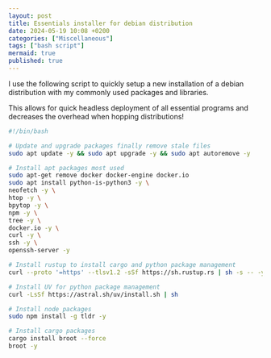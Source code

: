 ```yaml
---
layout: post
title: Essentials installer for debian distribution
date: 2024-05-19 10:08 +0200
categories: ["Miscellaneous"]
tags: ["bash script"]
mermaid: true
published: true
---
```


I use the following script to quickly setup a new installation of a debian distribution with my commonly used packages and libraries. 

This allows for quick headless deployment of all essential programs and decreases the overhead when hopping distributions! 

```bash
#!/bin/bash

# Update and upgrade packages finally remove stale files
sudo apt update -y && sudo apt upgrade -y && sudo apt autoremove -y

# Install apt packages most used
sudo apt-get remove docker docker-engine docker.io
sudo apt install python-is-python3 -y \
neofetch -y \
htop -y \
bpytop -y \
npm -y \
tree -y \
docker.io -y \
curl -y \
ssh -y \
openssh-server -y

# Install rustup to install cargo and python package management
curl --proto '=https' --tlsv1.2 -sSf https://sh.rustup.rs | sh -s -- -y

# Install UV for python package management
curl -LsSf https://astral.sh/uv/install.sh | sh

# Install node packages
sudo npm install -g tldr -y

# Install cargo packages
cargo install broot --force
broot -y
```